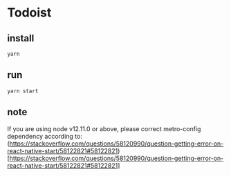 # Todoist

## install
```
yarn
```

## run
```
yarn start
```

## note
If you are using node v12.11.0 or above, please correct metro-config dependency according to: (https://stackoverflow.com/questions/58120990/question-getting-error-on-react-native-start/58122821#58122821)[https://stackoverflow.com/questions/58120990/question-getting-error-on-react-native-start/58122821#58122821]